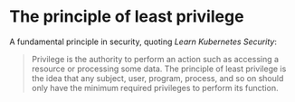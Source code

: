# The principle of least privilege
A fundamental principle in security, quoting *Learn Kubernetes Security*:

> Privilege is the authority to perform an action such as accessing a resource or processing some data. The principle of least privilege is the idea that any subject, user, program, process, and so on should only have the minimum required privileges to perform its function.
